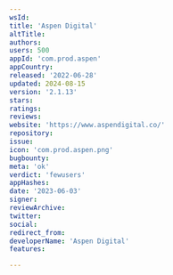 ```yaml
---
wsId: 
title: 'Aspen Digital'
altTitle: 
authors: 
users: 500
appId: 'com.prod.aspen'
appCountry: 
released: '2022-06-28'
updated: 2024-08-15
version: '2.1.13'
stars: 
ratings: 
reviews: 
website: 'https://www.aspendigital.co/'
repository: 
issue: 
icon: 'com.prod.aspen.png'
bugbounty: 
meta: 'ok'
verdict: 'fewusers'
appHashes: 
date: '2023-06-03'
signer: 
reviewArchive: 
twitter: 
social: 
redirect_from: 
developerName: 'Aspen Digital'
features: 

---
```


